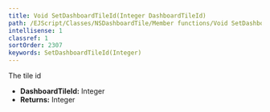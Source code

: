 ```yaml
---
title: Void SetDashboardTileId(Integer DashboardTileId)
path: /EJScript/Classes/NSDashboardTile/Member functions/Void SetDashboardTileId(Integer p_0)
intellisense: 1
classref: 1
sortOrder: 2307
keywords: SetDashboardTileId(Integer)
---
```



The tile id



* **DashboardTileId:** Integer
* **Returns:** Integer


